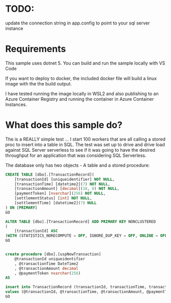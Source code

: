 
# TODO: 
update the connection string in app.config to point to your sql server instance

# Requirements
This sample uses dotnet 5. You can build and run the sample locally  with VS Code

If you want to deploy to docker, the included docker file will build a linux image with the the build output. 

I have tested running the image locally in WSL2 and also publishing to an Azure Container Registry and running the container in Azure Container Instances. 

# What does this sample do? 
The is a REALLY simple test ... I start 100 workers that are all calling a stored proc to insert into a table in SQL. The test was set up to drive and drive load against SQL Server serverless to see if it was going to have the desired throughput for an application that was considering SQL Serverless. 

The database only has two objects - A table and a stored procedure:

```sql
CREATE TABLE [dbo].[TransactionRecord](
	[transactionId] [uniqueidentifier] NOT NULL,
	[transactionTime] [datetime2](7) NOT NULL,
	[transactionAmount] [decimal](18, 0) NOT NULL,
	[paymentToken] [nvarchar](256) NOT NULL,
	[settlementStatus] [int] NOT NULL,
	[settlementTime] [datetime2](7) NULL
) ON [PRIMARY]
GO

ALTER TABLE [dbo].[TransactionRecord] ADD PRIMARY KEY NONCLUSTERED 
(
	[transactionId] ASC
)WITH (STATISTICS_NORECOMPUTE = OFF, IGNORE_DUP_KEY = OFF, ONLINE = OFF, OPTIMIZE_FOR_SEQUENTIAL_KEY = OFF) ON [PRIMARY]
GO


create procedure [dbo].[uspNewTransaction] 
    @transactionId uniqueidentifier 
    , @transactionTime DateTime2 
    , @transactionAmount decimal 
    , @paymentToken nvarchar(256) 
AS

insert into TransactionRecord (transactionId, transactionTime, transactionAmount, paymentToken, settlementStatus, settlementTime)
values (@transactionId, @transactionTime, @transactionAmount, @paymentToken, 0, null)
GO
```
